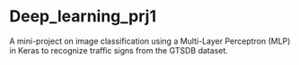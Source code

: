 # Deep_learning_prj1
A mini-project on image classification using a Multi-Layer Perceptron (MLP) in Keras to recognize traffic signs from the GTSDB dataset.

